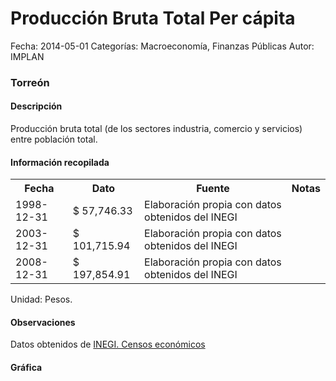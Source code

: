 Producción Bruta Total Per cápita
=====

Fecha: 2014-05-01
Categorías: Macroeconomía, Finanzas Públicas
Autor: IMPLAN

### Torreón

#### Descripción

Producción bruta total (de los sectores industria, comercio y servicios) entre población total.

#### Información recopilada

<table class="table table-hover table-bordered">
  <tr><th>Fecha</th><th>Dato</th><th>Fuente</th><th>Notas</th></tr>
  <tr><td>1998-12-31</td><td>$ 57,746.33</td><td>Elaboración propia con datos obtenidos del INEGI</td><td></td></tr>
  <tr><td>2003-12-31</td><td>$ 101,715.94</td><td>Elaboración propia con datos obtenidos del INEGI</td><td></td></tr>
  <tr><td>2008-12-31</td><td>$ 197,854.91</td><td>Elaboración propia con datos obtenidos del INEGI</td><td></td></tr>
</table>

Unidad: Pesos.

#### Observaciones

Datos obtenidos de [INEGI. Censos económicos](http://www3.inegi.org.mx/sistemas/saic/)

#### Gráfica

<div id="Morriswmmsjxxp" class="grafica"></div>
  <!-- JAVASCRIPT DE LA GRAFICA EN Morriswmmsjxxp -->
  <script>
  new Morris.Bar({
    element: 'Morriswmmsjxxp',
    data: [
      { fecha: '1998-12-31', dato: 57746.33 },
      { fecha: '2003-12-31', dato: 101715.94 },
      { fecha: '2008-12-31', dato: 197854.91 }
    ],
    xkey: 'fecha',
    ykeys: ['dato'],
    labels: ['Dato']
  });
  </script>
